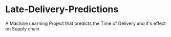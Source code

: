 # Late-Delivery-Predictions
A Machine Learning Project that predicts the Time of Delivery and it's effect on Supply chain
